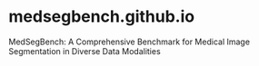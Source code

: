 # medsegbench.github.io
MedSegBench: A Comprehensive Benchmark for Medical Image Segmentation in Diverse Data Modalities

